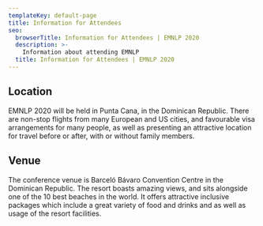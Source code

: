 ```yaml
---
templateKey: default-page
title: Information for Attendees
seo:
  browserTitle: Information for Attendees | EMNLP 2020
  description: >-
    Information about attending EMNLP
  title: Information for Attendees | EMNLP 2020
---
```


## Location

EMNLP 2020 will be held in Punta Cana, in the Dominican Republic. There are non-stop flights from many European and US cities, and favourable visa arrangements for many people, as well as presenting an attractive location for travel before or after, with or without family members.

## Venue

The conference venue is Barceló Bávaro Convention Centre in the Dominican Republic.
The resort boasts amazing views, and sits alongside one of the 10 best beaches in the world. It offers attractive inclusive packages which include a great variety of food and drinks and as well as usage of the resort facilities.
